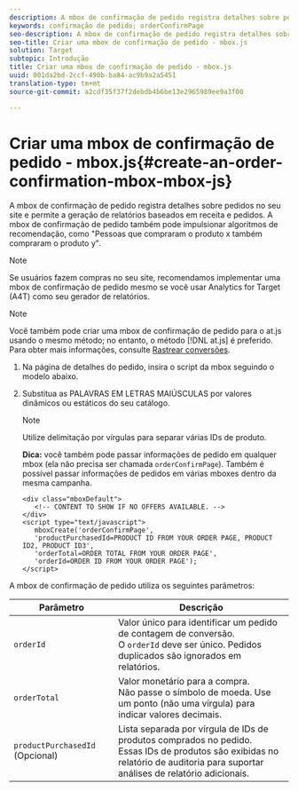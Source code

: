 ```yaml
---
description: A mbox de confirmação de pedido registra detalhes sobre pedidos no seu site e permite a geração de relatórios baseados em receita e pedidos. A mbox de confirmação de pedido também pode impulsionar algoritmos de recomendação, como "Pessoas que compraram o produto x também compraram o produto y".
keywords: confirmação de pedido; orderConfirmPage
seo-description: A mbox de confirmação de pedido registra detalhes sobre pedidos no seu site e permite a geração de relatórios baseados em receita e pedidos. A mbox de confirmação de pedido também pode impulsionar algoritmos de recomendação, como "Pessoas que compraram o produto x também compraram o produto y".
seo-title: Criar uma mbox de confirmação de pedido - mbox.js
solution: Target
subtopic: Introdução
title: Criar uma mbox de confirmação de pedido - mbox.js
uuid: 001da2bd-2ccf-490b-ba84-ac9b9a2a5451
translation-type: tm+mt
source-git-commit: a2cdf35f37f2debdb4b6be13e2965989ee9a3f00

---
```



# Criar uma mbox de confirmação de pedido - mbox.js{#create-an-order-confirmation-mbox-mbox-js}

A mbox de confirmação de pedido registra detalhes sobre pedidos no seu site e permite a geração de relatórios baseados em receita e pedidos. A mbox de confirmação de pedido também pode impulsionar algoritmos de recomendação, como &quot;Pessoas que compraram o produto x também compraram o produto y&quot;.

>[!NOTE]
>
>Se usuários fazem compras no seu site, recomendamos implementar uma mbox de confirmação de pedido mesmo se você usar Analytics for Target (A4T) como seu gerador de relatórios.

>[!NOTE]
>
>Você também pode criar uma mbox de confirmação de pedido para o at.js usando o mesmo método; no entanto, o método [!DNL at.js] é preferido. Para obter mais informações, consulte [Rastrear conversões](../../../c-implementing-target/c-implementing-target-for-client-side-web/how-to-deployatjs/implementing-target-without-a-tag-manager.md#task_E85D2F64FEB84201A594F2288FABF053).

1. Na página de detalhes do pedido, insira o script da mbox seguindo o modelo abaixo.
1. Substitua as PALAVRAS EM LETRAS MAIÚSCULAS por valores dinâmicos ou estáticos do seu catálogo.

   >[!NOTE]
   >
   >Utilize delimitação por vírgulas para separar várias IDs de produto.

   **Dica:** você também pode passar informações de pedido em qualquer mbox (ela não precisa ser chamada `orderConfirmPage`). Também é possível passar informações de pedidos em várias mboxes dentro da mesma campanha.

   ```
   <div class="mboxDefault"> 
      <!-- CONTENT TO SHOW IF NO OFFERS AVAILABLE. --> 
   </div> 
   <script type="text/javascript">    
      mboxCreate('orderConfirmPage', 
      'productPurchasedId=PRODUCT ID FROM YOUR ORDER PAGE, PRODUCT ID2, PRODUCT ID3', 
      'orderTotal=ORDER TOTAL FROM YOUR ORDER PAGE', 
      'orderId=ORDER ID FROM YOUR ORDER PAGE'); 
   </script> 
   ```

A mbox de confirmação de pedido utiliza os seguintes parâmetros:

| Parâmetro | Descrição |
|--- |--- |
| `orderId` | Valor único para identificar um pedido de contagem de conversão.<br>O `orderId` deve ser único. Pedidos duplicados são ignorados em relatórios. |
| `orderTotal` | Valor monetário para a compra.<br>Não passe o símbolo de moeda. Use um ponto (não uma vírgula) para indicar valores decimais. |
| `productPurchasedId` (Opcional) | Lista separada por vírgula de IDs de produtos comprados no pedido.<br>Essas IDs de produtos são exibidas no relatório de auditoria para suportar análises de relatório adicionais. |